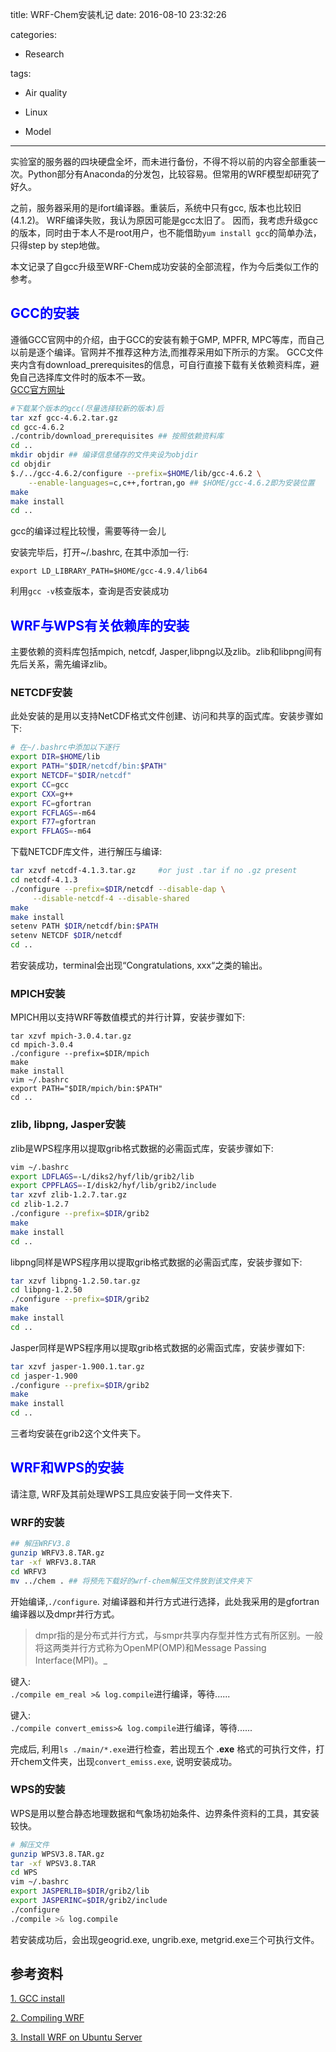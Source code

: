 title: WRF-Chem安装札记
date: 2016-08-10 23:32:26

categories:

- Research

tags: 

- Air quality
- Linux 

- Model

---

实验室的服务器的四块硬盘全坏，而未进行备份，不得不将以前的内容全部重装一次。Python部分有Anaconda的分发包，比较容易。但常用的WRF模型却研究了好久。  

之前，服务器采用的是ifort编译器。重装后，系统中只有gcc, 版本也比较旧(4.1.2)。 WRF编译失败，我认为原因可能是gcc太旧了。 因而，我考虑升级gcc的版本，同时由于本人不是root用户，也不能借助`yum install gcc`的简单办法，只得step by step地做。  

本文记录了自gcc升级至WRF-Chem成功安装的全部流程，作为今后类似工作的参考。
<!--more-->

## <font color="blue"> GCC的安装</font> 

遵循GCC官网中的介绍，由于GCC的安装有赖于GMP, MPFR, MPC等库，而自己以前是逐个编译。官网并不推荐这种方法,而推荐采用如下所示的方案。 GCC文件夹内含有download_prerequisites的信息，可自行直接下载有关依赖资料库，避免自己选择库文件时的版本不一致。      
[GCC官方网址](https://gcc.gnu.org/wiki/InstallingGCC)

```bash
#下载某个版本的gcc(尽量选择较新的版本)后
tar xzf gcc-4.6.2.tar.gz
cd gcc-4.6.2
./contrib/download_prerequisites ## 按照依赖资料库
cd ..
mkdir objdir ## 编译信息储存的文件夹设为objdir
cd objdir
$./../gcc-4.6.2/configure --prefix=$HOME/lib/gcc-4.6.2 \
    --enable-languages=c,c++,fortran,go ## $HOME/gcc-4.6.2即为安装位置
make
make install 
cd ..
```

gcc的编译过程比较慢，需要等待一会儿

安装完毕后，打开~/.bashrc, 在其中添加一行:      

`export LD_LIBRARY_PATH=$HOME/gcc-4.9.4/lib64`

利用`gcc -v`核查版本，查询是否安装成功

## <font color="blue">WRF与WPS有关依赖库的安装</font>

主要依赖的资料库包括mpich, netcdf, Jasper,libpng以及zlib。zlib和libpng间有先后关系，需先编译zlib。

### NETCDF安装  
此处安装的是用以支持NetCDF格式文件创建、访问和共享的函式库。安装步骤如下:      

```bash
# 在~/.bashrc中添加以下逐行
export DIR=$HOME/lib
export PATH="$DIR/netcdf/bin:$PATH"
export NETCDF="$DIR/netcdf"
export CC=gcc
export CXX=g++
export FC=gfortran
export FCFLAGS=-m64
export F77=gfortran
export FFLAGS=-m64
```

下载NETCDF库文件，进行解压与编译: 

```bash
tar xzvf netcdf-4.1.3.tar.gz     #or just .tar if no .gz present
cd netcdf-4.1.3
./configure --prefix=$DIR/netcdf --disable-dap \
     --disable-netcdf-4 --disable-shared
make
make install
setenv PATH $DIR/netcdf/bin:$PATH
setenv NETCDF $DIR/netcdf
cd ..
```
若安装成功，terminal会出现“Congratulations, xxx“之类的输出。


### MPICH安装  
MPICH用以支持WRF等数值模式的并行计算，安装步骤如下:     

```
tar xzvf mpich-3.0.4.tar.gz  
cd mpich-3.0.4
./configure --prefix=$DIR/mpich
make
make install
vim ~/.bashrc
export PATH="$DIR/mpich/bin:$PATH"
cd ..
```

### zlib, libpng, Jasper安装
zlib是WPS程序用以提取grib格式数据的必需函式库，安装步骤如下:

```bash
vim ~/.bashrc
export LDFLAGS=-L/diks2/hyf/lib/grib2/lib
export CPPFLAGS=-I/disk2/hyf/lib/grib2/include
tar xzvf zlib-1.2.7.tar.gz  
cd zlib-1.2.7
./configure --prefix=$DIR/grib2
make
make install
cd ..
```


libpng同样是WPS程序用以提取grib格式数据的必需函式库，安装步骤如下:
```bash
tar xzvf libpng-1.2.50.tar.gz     
cd libpng-1.2.50
./configure --prefix=$DIR/grib2
make
make install
cd ..
```


Jasper同样是WPS程序用以提取grib格式数据的必需函式库，安装步骤如下:
```bash
tar xzvf jasper-1.900.1.tar.gz
cd jasper-1.900
./configure --prefix=$DIR/grib2
make
make install
cd ..
```

三者均安装在grib2这个文件夹下。

## <font color="blue">WRF和WPS的安装</font>

请注意, WRF及其前处理WPS工具应安装于同一文件夹下.

### WRF的安装

```bash
## 解压WRFV3.8
gunzip WRFV3.8.TAR.gz
tar -xf WRFV3.8.TAR
cd WRFV3
mv ../chem . ## 将预先下载好的wrf-chem解压文件放到该文件夹下
```

开始编译,`./configure`.
对编译器和并行方式进行选择，此处我采用的是gfortran编译器以及dmpr并行方式。      

>dmpr指的是分布式并行方式，与smpr共享内存型并性方式有所区别。一般将这两类并行方式称为OpenMP(OMP)和Message Passing Interface(MPI)。_  

键入:    
`./compile em_real >& log.compile`进行编译，等待......     
      
键入:    
`./compile convert_emiss>& log.compile`进行编译，等待......      
    
完成后, 利用`ls ./main/*.exe`进行检查，若出现五个 __.exe__ 格式的可执行文件，打开chem文件夹，出现`convert_emiss.exe`, 说明安装成功。


### WPS的安装

WPS是用以整合静态地理数据和气象场初始条件、边界条件资料的工具，其安装较快。 

```bash
# 解压文件
gunzip WPSV3.8.TAR.gz
tar -xf WPSV3.8.TAR
cd WPS
vim ~/.bashrc
export JASPERLIB=$DIR/grib2/lib
export JASPERINC=$DIR/grib2/include
./configure
./compile >& log.compile
```

若安装成功后，会出现geogrid.exe, ungrib.exe, metgrid.exe三个可执行文件。



## 参考资料
[1. GCC install](http://stackoverflow.com/questions/9450394/how-to-install-gcc-piece-by-piece-with-gmp-mpfr-mpc-elf-without-shared-libra
)      

[2. Compiling WRF](http://www2.mmm.ucar.edu/wrf/OnLineTutorial/compilation_tutorial.php)  

[3. Install WRF on Ubuntu Server](http://forum.wrfforum.com/viewtopic.php?f=5&t=7099)
